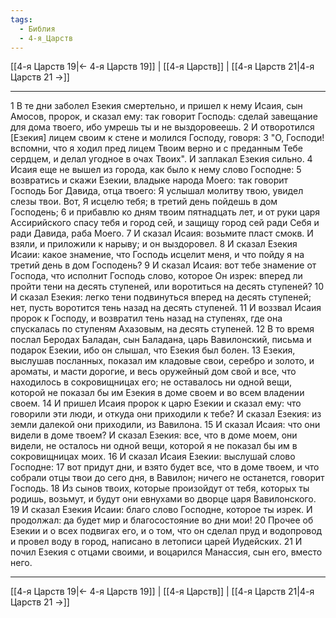 ```yaml
---
tags:
  - Библия
  - 4-я_Царств
---
```

[[4-я Царств 19|← 4-я Царств 19]] | [[4-я Царств]] | [[4-я Царств 21|4-я Царств 21 →]]

---
1 В те дни заболел Езекия смертельно, и пришел к нему Исаия, сын Амосов, пророк, и сказал ему: так говорит Господь: сделай завещание для дома твоего, ибо умрешь ты и не выздоровеешь.
2 И отворотился [Езекия] лицем своим к стене и молился Господу, говоря:
3 "О, Господи! вспомни, что я ходил пред лицем Твоим верно и с преданным Тебе сердцем, и делал угодное в очах Твоих". И заплакал Езекия сильно.
4 Исаия еще не вышел из города, как было к нему слово Господне:
5 возвратись и скажи Езекии, владыке народа Моего: так говорит Господь Бог Давида, отца твоего: Я услышал молитву твою, увидел слезы твои. Вот, Я исцелю тебя; в третий день пойдешь в дом Господень;
6 и прибавлю ко дням твоим пятнадцать лет, и от руки царя Ассирийского спасу тебя и город сей, и защищу город сей ради Себя и ради Давида, раба Моего.
7 И сказал Исаия: возьмите пласт смокв. И взяли, и приложили к нарыву; и он выздоровел.
8 И сказал Езекия Исаии: какое знамение, что Господь исцелит меня, и что пойду я на третий день в дом Господень?
9 И сказал Исаия: вот тебе знамение от Господа, что исполнит Господь слово, которое Он изрек: вперед ли пройти тени на десять ступеней, или воротиться на десять ступеней?
10 И сказал Езекия: легко тени подвинуться вперед на десять ступеней; нет, пусть воротится тень назад на десять ступеней.
11 И воззвал Исаия пророк к Господу, и возвратил тень назад на ступенях, где она спускалась по ступеням Ахазовым, на десять ступеней.
12 В то время послал Беродах Баладан, сын Баладана, царь Вавилонский, письма и подарок Езекии, ибо он слышал, что Езекия был болен.
13 Езекия, выслушав посланных, показал им кладовые свои, серебро и золото, и ароматы, и масти дорогие, и весь оружейный дом свой и все, что находилось в сокровищницах его; не оставалось ни одной вещи, которой не показал бы им Езекия в доме своем и во всем владении своем.
14 И пришел Исаия пророк к царю Езекии и сказал ему: что говорили эти люди, и откуда они приходили к тебе? И сказал Езекия: из земли далекой они приходили, из Вавилона.
15 И сказал Исаия: что они видели в доме твоем? И сказал Езекия: все, что в доме моем, они видели, не осталось ни одной вещи, которой я не показал бы им в сокровищницах моих.
16 И сказал Исаия Езекии: выслушай слово Господне:
17 вот придут дни, и взято будет все, что в доме твоем, и что собрали отцы твои до сего дня, в Вавилон; ничего не останется, говорит Господь.
18 Из сынов твоих, которые произойдут от тебя, которых ты родишь, возьмут, и будут они евнухами во дворце царя Вавилонского.
19 И сказал Езекия Исаии: благо слово Господне, которое ты изрек. И продолжал: да будет мир и благосостояние во дни мои!
20 Прочее об Езекии и о всех подвигах его, и о том, что он сделал пруд и водопровод и провел воду в город, написано в летописи царей Иудейских.
21 И почил Езекия с отцами своими, и воцарился Манассия, сын его, вместо него.

---
[[4-я Царств 19|← 4-я Царств 19]] | [[4-я Царств]] | [[4-я Царств 21|4-я Царств 21 →]]